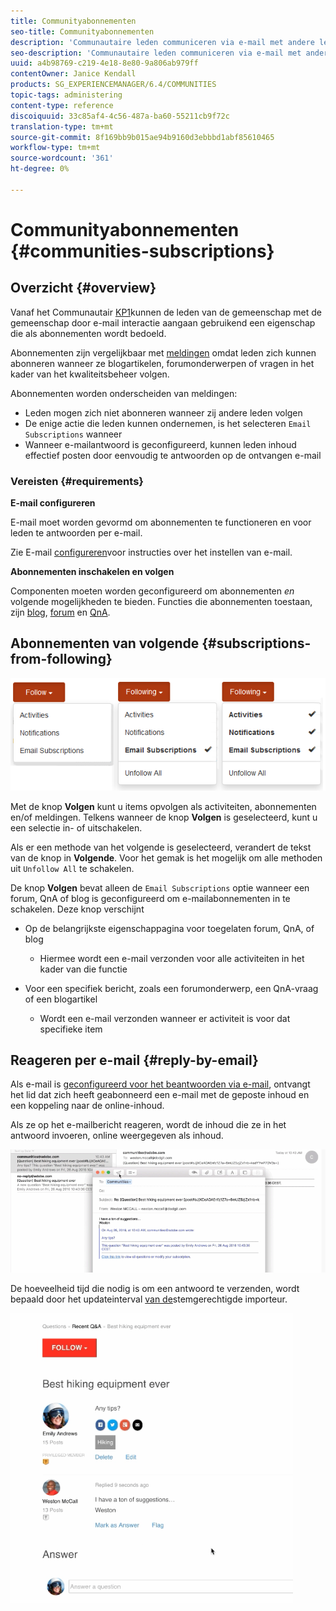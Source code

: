 ```yaml
---
title: Communityabonnementen
seo-title: Communityabonnementen
description: 'Communautaire leden communiceren via e-mail met andere leden '
seo-description: 'Communautaire leden communiceren via e-mail met andere leden '
uuid: a4b98769-c219-4e18-8e80-9a806ab979ff
contentOwner: Janice Kendall
products: SG_EXPERIENCEMANAGER/6.4/COMMUNITIES
topic-tags: administering
content-type: reference
discoiquuid: 33c85af4-4c56-487a-ba60-55211cb9f72c
translation-type: tm+mt
source-git-commit: 8f169bb9b015ae94b9160d3ebbbd1abf85610465
workflow-type: tm+mt
source-wordcount: '361'
ht-degree: 0%

---
```



# Communityabonnementen {#communities-subscriptions}

## Overzicht {#overview}

Vanaf het Communautair [KP1](deploy-communities.md#latestfeaturepack)kunnen de leden van de gemeenschap met de gemeenschap door e-mail interactie aangaan gebruikend een eigenschap die als abonnementen wordt bedoeld.

Abonnementen zijn vergelijkbaar met [meldingen](notifications.md) omdat leden zich kunnen abonneren wanneer ze blogartikelen, forumonderwerpen of vragen in het kader van het kwaliteitsbeheer volgen.

Abonnementen worden onderscheiden van meldingen:

* Leden mogen zich niet abonneren wanneer zij andere leden volgen
* De enige actie die leden kunnen ondernemen, is het selecteren `Email Subscriptions` wanneer
* Wanneer e-mailantwoord is geconfigureerd, kunnen leden inhoud effectief posten door eenvoudig te antwoorden op de ontvangen e-mail

### Vereisten {#requirements}

**E-mail configureren**

E-mail moet worden gevormd om abonnementen te functioneren en voor leden te antwoorden per e-mail.

Zie E-mail [configureren](email.md)voor instructies over het instellen van e-mail.

**Abonnementen inschakelen en volgen**

Componenten moeten worden geconfigureerd om abonnementen *en* volgende mogelijkheden te bieden. Functies die abonnementen toestaan, zijn [blog](blog-feature.md), [forum](forum.md) en [QnA](working-with-qna.md).

## Abonnementen van volgende {#subscriptions-from-following}

![chlimage_1-5](assets/chlimage_1-5.png)

Met de knop **Volgen** kunt u items opvolgen als activiteiten, abonnementen en/of meldingen. Telkens wanneer de knop **Volgen** is geselecteerd, kunt u een selectie in- of uitschakelen.

Als er een methode van het volgende is geselecteerd, verandert de tekst van de knop in **Volgende**. Voor het gemak is het mogelijk om alle methoden uit `Unfollow All` te schakelen.

De knop **Volgen** bevat alleen de `Email Subscriptions` optie wanneer een forum, QnA of blog is geconfigureerd om e-mailabonnementen in te schakelen. Deze knop verschijnt

* Op de belangrijkste eigenschappagina voor toegelaten forum, QnA, of blog

   * Hiermee wordt een e-mail verzonden voor alle activiteiten in het kader van die functie

* Voor een specifiek bericht, zoals een forumonderwerp, een QnA-vraag of een blogartikel

   * Wordt een e-mail verzonden wanneer er activiteit is voor dat specifieke item

## Reageren per e-mail {#reply-by-email}

Als e-mail is [geconfigureerd voor het beantwoorden via e-mail](email.md#configure-polling-importer), ontvangt het lid dat zich heeft geabonneerd een e-mail met de geposte inhoud en een koppeling naar de online-inhoud.

Als ze op het e-mailbericht reageren, wordt de inhoud die ze in het antwoord invoeren, online weergegeven als inhoud.

![chlimage_1-6](assets/chlimage_1-6.png)

De hoeveelheid tijd die nodig is om een antwoord te verzenden, wordt bepaald door het updateinterval [van de](email.md#configure-polling-importer)stemgerechtigde importeur.

![chlimage_1-7](assets/chlimage_1-7.png)

